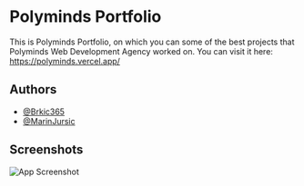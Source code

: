 # Polyminds Portfolio

This is Polyminds Portfolio, on which you can some of the best projects that Polyminds Web Development Agency worked on. You can visit it here: https://polyminds.vercel.app/

## Authors

- [@Brkic365](https://www.github.com/Brkic365)
- [@MarinJursic](https://www.github.com/MarinJursic)


## Screenshots

![App Screenshot](https://i.imgur.com/8uTnLja.png)
